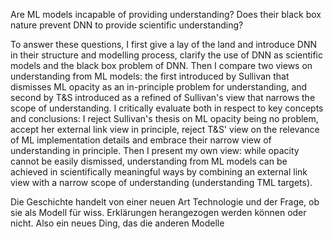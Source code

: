 Are ML models incapable of providing understanding? Does their black box nature prevent DNN to provide scientific understanding?

To answer these questions, I first give a lay of the land and introduce DNN in their structure and  modelling process, clarify the use of DNN as scientific models and the black box problem of DNN. Then I compare two views on understanding from ML models: the first introduced by Sullivan that dismisses ML opacity as an in-principle problem for understanding, and second by T&S introduced as a refined of Sullivan's view that narrows the scope of understanding. I critically evaluate both in respect to key concepts and conclusions: I reject Sullivan's thesis on ML opacity being no problem, accept her external link view in principle, reject T&S' view on the relevance of ML implementation details and embrace their narrow view of understanding in principle. Then I present my own view: while opacity cannot be easily dismissed, understanding from ML models can be achieved in scientifically meaningful ways by combining an external link view with a narrow scope of understanding (understanding TML targets).


Die Geschichte handelt von einer neuen Art Technologie und der Frage, ob sie als Modell für wiss. Erklärungen herangezogen werden können oder nicht. Also ein neues Ding, das die anderen Modelle 